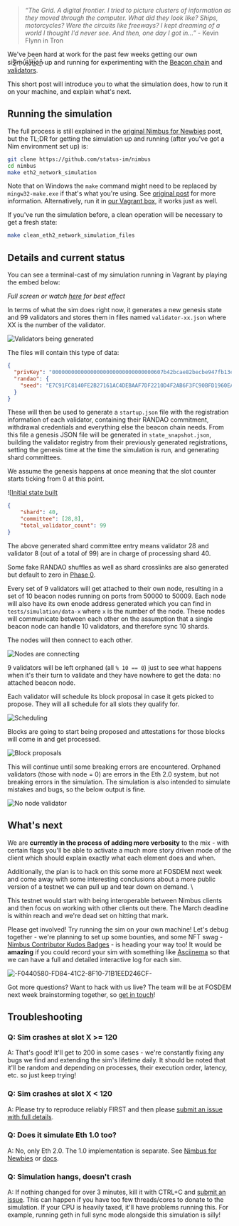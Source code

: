 > *“The Grid. A digital frontier. I tried to picture clusters of information as they moved through the computer. What did they look like? Ships, motorcycles? Were the circuits like freeways? I kept dreaming of a world I thought I'd never see. And then, one day I got in...”* - Kevin Flynn in Tron

We've been hard at work for the past few weeks getting our own sis̶̯͋i̷͔͌ṁ̴͉ǘ̵̹l̴̮̈́å̷̡ẗ̶ͅi̷͖̚ȯ̷͜n̴͕͒ up and running for experimenting with the [Beacon chain](https://our.status.im/two-point-oh-the-beacon-chain/) and [validators](https://our.status.im/two-point-oh-explaining-validators/).

This short post will introduce you to what the simulation does, how to run it on your machine, and explain what's next.

## Running the simulation

The full process is still explained in the [original Nimbus for Newbies](https://our.status.im/nimbus-for-newbies/) post, but the TL;DR for getting the simulation up and running (after you've got a Nim environment set up) is:

```bash
git clone https://github.com/status-im/nimbus
cd nimbus
make eth2_network_simulation
```

Note that on Windows the `make` command might need to be replaced by `mingw32-make.exe` if that's what you're using. See [original post](https://our.status.im/nimbus-for-newbies/) for more information. Alternatively, run it in [our Vagrant box](https://our.status.im/setting-up-a-local-vagrant-environment-for-nim-development/), it works just as well.

If you've run the simulation before, a clean operation will be necessary to get a fresh state:

```bash
make clean_eth2_network_simulation_files
```

## Details and current status

You can see a terminal-cast of my simulation running in Vagrant by playing the embed below:

<script id="asciicast-e5U4ngFZadbmJ9IL7nMCbjZ3A" src="https://asciinema.org/a/e5U4ngFZadbmJ9IL7nMCbjZ3A.js" async></script>

_Full screen or watch [here](https://asciinema.org/a/e5U4ngFZadbmJ9IL7nMCbjZ3A) for best effect_

In terms of what the sim does right now, it generates a new genesis state and 99 validators and stores them in files named `validator-xx.json` where XX is the number of the validator. 

![Validators being generated](https://our.status.im/content/images/2019/01/01-1.png)

The files will contain this type of data:

```json
{
  "privKey": "00000000000000000000000000000000607b42bcae82becbe947fb13e18522b3f9bf50efab3209fa9b7a95b869906872",
  "randao": {
    "seed": "E7C91FC8140FE2B27161AC4DEBAAF7DF2210D4F2AB6F3FC90BFD1960EABC1B73"
  }
}
```

These will then be used to generate a `startup.json` file with the registration information of each validator, containing their RANDAO commitment, withdrawal credentials and everything else the beacon chain needs. From this file a genesis JSON file will be generated in `state_snapshot.json`, building the validator registry from their previously generated registrations, setting the genesis time at the time the simulation is run, and generating shard committees.

We assume the genesis happens at once meaning that the slot counter starts ticking from 0 at this point.

![[Initial state built](https://our.status.im/content/images/2019/01/02-1.png)

```json
{
    "shard": 40,
    "committee": [28,8],
    "total_validator_count": 99
}
```

The above generated shard committee entry means validator 28 and validator 8 (out of a total of 99) are in charge of processing shard 40.

Some fake RANDAO shuffles as well as shard crosslinks are also generated but default to zero in [Phase 0](https://our.status.im/two-point-oh-explaining-validators/).

Every set of 9 validators will get attached to their own node, resulting in a set of 10 beacon nodes running on ports from 50000 to 50009. Each node will also have its own enode address generated which you can find in `tests/simulation/data-x` where `x` is the number of the node. These nodes will communicate between each other on the assumption that a single beacon node can handle 10 validators, and therefore sync 10 shards.

The nodes will then connect to each other.

![Nodes are connecting](https://our.status.im/content/images/2019/01/03-1.png)

9 validators will be left orphaned (all `% 10 == 0`) just to see what happens when it's their turn to validate and they have nowhere to get the data: no attached beacon node.

Each validator will schedule its block proposal in case it gets picked to propose. They will all schedule for all slots they qualify for.

![Scheduling](https://our.status.im/content/images/2019/01/04-1.png)

Blocks are going to start being proposed and attestations for those blocks will come in and get processed.

![Block proposals](https://our.status.im/content/images/2019/01/05-1.png)

This will continue until some breaking errors are encountered. Orphaned validators (those with node = 0) are errors in the Eth 2.0 system, but not breaking errors in the simulation. The simulation is also intended to simulate mistakes and bugs, so the below output is fine.

![No node validator](https://our.status.im//content/images/2019/01/06-1.png)

## What's next

We are **currently in the process of adding more verbosity** to the mix - with certain flags you'll be able to activate a much more story driven mode of the client which should explain exactly what each element does and when.

Additionally, the plan is to hack on this some more at FOSDEM next week and come away with some interesting conclusions about a more public version of a testnet we can pull up and tear down on demand. \

This testnet would start with being interoperable between Nimbus clients and then focus on working with other clients out there. The March deadline is within reach and we're dead set on hitting that mark.

Please get involved! Try running the sim on your own machine! Let's debug together - we're planning to set up some bounties, and some NFT swag - [Nimbus Contributor Kudos Badges](https://gitcoin.co/kudos/1151/nimbus_contributor) - is heading your way too! It would be **amazing** if you could record your sim with something like [Asciinema](https://asciinema.org) so that we can have a full and detailed interactive log for each sim.

![-F0440580-FD84-41C2-8F10-71B1EED246CF-](https://our.status.im/content/images/2019/01/-F0440580-FD84-41C2-8F10-71B1EED246CF-.png)

Got more questions? Want to hack with us live? The team will be at FOSDEM next week brainstorming together, so [get in touch](https://gitter.im/status-im/nimbus)!

## Troubleshooting

### Q: Sim crashes at slot X >= 120

A: That's good! It'll get to 200 in some cases - we're constantly fixing any bugs we find and extending the sim's lifetime daily. It should be noted that it'll be random and depending on processes, their execution order, latency, etc. so just keep trying!

### Q: Sim crashes at slot X < 120

A: Please try to reproduce reliably FIRST and then please [submit an issue with full details](https://github.com/status-im/nimbus/issues).

### Q: Does it simulate Eth 1.0 too?

A: No, only Eth 2.0. The 1.0 implementation is separate. See [Nimbus for Newbies](https://our.status.im/nimbus-for-newbies) or [docs](https://nimbus.status.im/docs).

### Q: Simulation hangs, doesn't crash

A: If nothing changed for over 3 minutes, kill it with CTRL+C and [submit an issue](https://github.com/status-im/nimbus/issues). This can happen if you have too few threads/cores to donate to the simulation. If your CPU is heavily taxed, it'll have problems running this. For example, running geth in full sync mode alongside this simulation is silly!